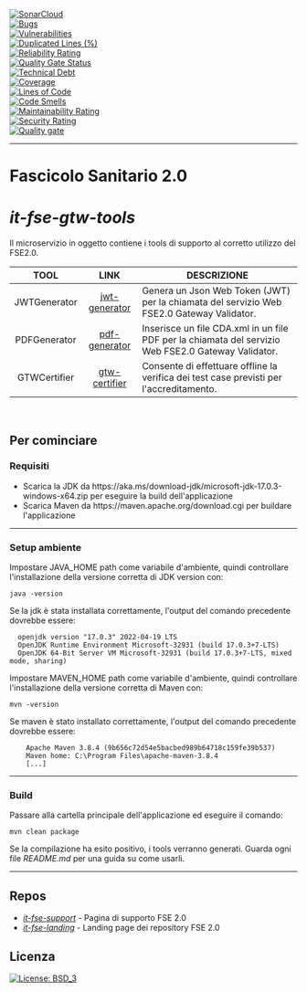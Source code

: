 [![SonarCloud](https://sonarcloud.io/images/project_badges/sonarcloud-black.svg)](https://sonarcloud.io/summary/new_code?id=it.finanze.sanita.fse2%3Agtw-tools)
<br/>
[![Bugs](https://sonarcloud.io/api/project_badges/measure?project=it.finanze.sanita.fse2%3Agtw-tools&metric=bugs)](https://sonarcloud.io/summary/new_code?id=it.finanze.sanita.fse2%3Agtw-tools)
<br/>
[![Vulnerabilities](https://sonarcloud.io/api/project_badges/measure?project=it.finanze.sanita.fse2%3Agtw-tools&metric=vulnerabilities)](https://sonarcloud.io/summary/new_code?id=it.finanze.sanita.fse2%3Agtw-tools)
<br/>
[![Duplicated Lines (%)](https://sonarcloud.io/api/project_badges/measure?project=it.finanze.sanita.fse2%3Agtw-tools&metric=duplicated_lines_density)](https://sonarcloud.io/summary/new_code?id=it.finanze.sanita.fse2%3Agtw-tools)
<br/>
[![Reliability Rating](https://sonarcloud.io/api/project_badges/measure?project=it.finanze.sanita.fse2%3Agtw-tools&metric=reliability_rating)](https://sonarcloud.io/summary/new_code?id=it.finanze.sanita.fse2%3Agtw-tools)
<br/>
[![Quality Gate Status](https://sonarcloud.io/api/project_badges/measure?project=it.finanze.sanita.fse2%3Agtw-tools&metric=alert_status)](https://sonarcloud.io/summary/new_code?id=it.finanze.sanita.fse2%3Agtw-tools)
<br/>
[![Technical Debt](https://sonarcloud.io/api/project_badges/measure?project=it.finanze.sanita.fse2%3Agtw-tools&metric=sqale_index)](https://sonarcloud.io/summary/new_code?id=it.finanze.sanita.fse2%3Agtw-tools)
<br/>
[![Coverage](https://sonarcloud.io/api/project_badges/measure?project=it.finanze.sanita.fse2%3Agtw-tools&metric=coverage)](https://sonarcloud.io/summary/new_code?id=it.finanze.sanita.fse2%3Agtw-tools)
<br/>
[![Lines of Code](https://sonarcloud.io/api/project_badges/measure?project=it.finanze.sanita.fse2%3Agtw-tools&metric=ncloc)](https://sonarcloud.io/summary/new_code?id=it.finanze.sanita.fse2%3Agtw-tools)
<br/>
[![Code Smells](https://sonarcloud.io/api/project_badges/measure?project=it.finanze.sanita.fse2%3Agtw-tools&metric=code_smells)](https://sonarcloud.io/summary/new_code?id=it.finanze.sanita.fse2%3Agtw-tools)
<br/>
[![Maintainability Rating](https://sonarcloud.io/api/project_badges/measure?project=it.finanze.sanita.fse2%3Agtw-tools&metric=sqale_rating)](https://sonarcloud.io/summary/new_code?id=it.finanze.sanita.fse2%3Agtw-tools)
<br/>
[![Security Rating](https://sonarcloud.io/api/project_badges/measure?project=it.finanze.sanita.fse2%3Agtw-tools&metric=security_rating)](https://sonarcloud.io/summary/new_code?id=it.finanze.sanita.fse2%3Agtw-tools)
<br/>
[![Quality gate](https://sonarcloud.io/api/project_badges/quality_gate?project=it.finanze.sanita.fse2%3Agtw-tools)](https://sonarcloud.io/summary/new_code?id=it.finanze.sanita.fse2%3Agtw-tools)
<br/>

---

# Fascicolo Sanitario 2.0

# _it-fse-gtw-tools_

Il microservizio in oggetto contiene i tools di supporto al corretto utilizzo del FSE2.0.

| TOOL | LINK | DESCRIZIONE |
| :------------: | :------------: | ------------ |
| JWTGenerator | [jwt-generator] | Genera un Json Web Token (JWT) per la chiamata del servizio Web FSE2.0 Gateway Validator. |
| PDFGenerator | [pdf-generator] | Inserisce un file CDA.xml in un file PDF per la chiamata del servizio Web FSE2.0 Gateway Validator. |
| GTWCertifier | [gtw-certifier] | Consente di effettuare offline la verifica dei test case previsti per l'accreditamento. |

<br/>

## Per cominciare
### Requisiti
<ul>
	<li> Scarica la JDK da https://aka.ms/download-jdk/microsoft-jdk-17.0.3-windows-x64.zip per eseguire la build dell'applicazione </li>
	<li> Scarica Maven da https://maven.apache.org/download.cgi per buildare l'applicazione </li>
</ul>

---

### Setup ambiente

Impostare JAVA_HOME path come variabile d'ambiente, quindi controllare l'installazione della versione corretta di JDK version con:

`java -version`

Se la jdk è stata installata correttamente, l'output del comando precedente dovrebbe essere:

```console
  openjdk version "17.0.3" 2022-04-19 LTS
  OpenJDK Runtime Environment Microsoft-32931 (build 17.0.3+7-LTS)
  OpenJDK 64-Bit Server VM Microsoft-32931 (build 17.0.3+7-LTS, mixed mode, sharing)
```

Impostare MAVEN_HOME path come variabile d'ambiente, quindi controllare l'installazione della versione corretta di Maven con:

`mvn -version`

Se maven è stato installato correttamente, l'output del comando precedente dovrebbe essere:

```console
	Apache Maven 3.8.4 (9b656c72d54e5bacbed989b64718c159fe39b537)
	Maven home: C:\Program Files\apache-maven-3.8.4
	[...]
```
---

### Build

Passare alla cartella principale dell'applicazione ed eseguire il comando:

`mvn clean package`

Se la compilazione ha esito positivo, i tools verranno generati. Guarda ogni file <em>README.md</em> per una guida su come usarli.

[//]: # (Questi sono collegamenti di riferimento utilizzati nel body di questa nota e vengono rimossi quando il processore di markdown fa il suo lavoro. Non è necessario formattare bene perché non dovrebbe essere visto. Grazie - http://stackoverflow.com/questions/4823468/store-comments-in-markdown-syntax)
[jwt-generator]: <https://github.com/ministero-salute/it-fse-gtw-tools/tree/main/jwt-generator>
[pdf-generator]: <https://github.com/ministero-salute/it-fse-gtw-tools/tree/main/pdf-generator>
[gtw-certifier]: <https://github.com/ministero-salute/it-fse-gtw-tools/tree/main/gtw-certifier>
[jdk.zip]: <https://aka.ms/download-jdk/microsoft-jdk-17.0.3-windows-x64.zip>
[maven]: <https://maven.apache.org/download.cgi>

---

## Repos
- [*it-fse-support*](https://github.com/ministero-salute/it-fse-support) - Pagina di supporto FSE 2.0
- [*it-fse-landing*](https://github.com/ministero-salute/it-fse-landing) - Landing page dei repository FSE 2.0

## Licenza

[![License: BSD_3](https://img.shields.io/badge/License-BSD_3--Clause-blue.svg)](https://opensource.org/licenses/BSD-3-Clause)
